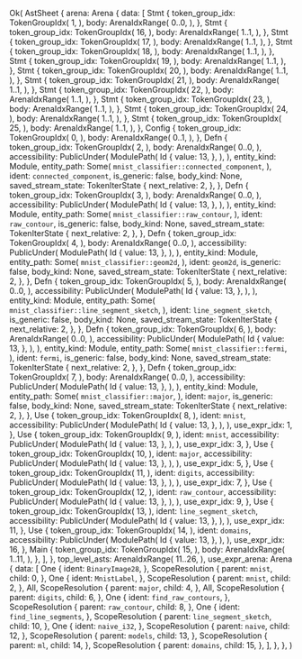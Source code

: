 Ok(
    AstSheet {
        arena: Arena {
            data: [
                Stmt {
                    token_group_idx: TokenGroupIdx(
                        1,
                    ),
                    body: ArenaIdxRange(
                        0..0,
                    ),
                },
                Stmt {
                    token_group_idx: TokenGroupIdx(
                        16,
                    ),
                    body: ArenaIdxRange(
                        1..1,
                    ),
                },
                Stmt {
                    token_group_idx: TokenGroupIdx(
                        17,
                    ),
                    body: ArenaIdxRange(
                        1..1,
                    ),
                },
                Stmt {
                    token_group_idx: TokenGroupIdx(
                        18,
                    ),
                    body: ArenaIdxRange(
                        1..1,
                    ),
                },
                Stmt {
                    token_group_idx: TokenGroupIdx(
                        19,
                    ),
                    body: ArenaIdxRange(
                        1..1,
                    ),
                },
                Stmt {
                    token_group_idx: TokenGroupIdx(
                        20,
                    ),
                    body: ArenaIdxRange(
                        1..1,
                    ),
                },
                Stmt {
                    token_group_idx: TokenGroupIdx(
                        21,
                    ),
                    body: ArenaIdxRange(
                        1..1,
                    ),
                },
                Stmt {
                    token_group_idx: TokenGroupIdx(
                        22,
                    ),
                    body: ArenaIdxRange(
                        1..1,
                    ),
                },
                Stmt {
                    token_group_idx: TokenGroupIdx(
                        23,
                    ),
                    body: ArenaIdxRange(
                        1..1,
                    ),
                },
                Stmt {
                    token_group_idx: TokenGroupIdx(
                        24,
                    ),
                    body: ArenaIdxRange(
                        1..1,
                    ),
                },
                Stmt {
                    token_group_idx: TokenGroupIdx(
                        25,
                    ),
                    body: ArenaIdxRange(
                        1..1,
                    ),
                },
                Config {
                    token_group_idx: TokenGroupIdx(
                        0,
                    ),
                    body: ArenaIdxRange(
                        0..1,
                    ),
                },
                Defn {
                    token_group_idx: TokenGroupIdx(
                        2,
                    ),
                    body: ArenaIdxRange(
                        0..0,
                    ),
                    accessibility: PublicUnder(
                        ModulePath(
                            Id {
                                value: 13,
                            },
                        ),
                    ),
                    entity_kind: Module,
                    entity_path: Some(
                        `mnist_classifier::connected_component`,
                    ),
                    ident: `connected_component`,
                    is_generic: false,
                    body_kind: None,
                    saved_stream_state: TokenIterState {
                        next_relative: 2,
                    },
                },
                Defn {
                    token_group_idx: TokenGroupIdx(
                        3,
                    ),
                    body: ArenaIdxRange(
                        0..0,
                    ),
                    accessibility: PublicUnder(
                        ModulePath(
                            Id {
                                value: 13,
                            },
                        ),
                    ),
                    entity_kind: Module,
                    entity_path: Some(
                        `mnist_classifier::raw_contour`,
                    ),
                    ident: `raw_contour`,
                    is_generic: false,
                    body_kind: None,
                    saved_stream_state: TokenIterState {
                        next_relative: 2,
                    },
                },
                Defn {
                    token_group_idx: TokenGroupIdx(
                        4,
                    ),
                    body: ArenaIdxRange(
                        0..0,
                    ),
                    accessibility: PublicUnder(
                        ModulePath(
                            Id {
                                value: 13,
                            },
                        ),
                    ),
                    entity_kind: Module,
                    entity_path: Some(
                        `mnist_classifier::geom2d`,
                    ),
                    ident: `geom2d`,
                    is_generic: false,
                    body_kind: None,
                    saved_stream_state: TokenIterState {
                        next_relative: 2,
                    },
                },
                Defn {
                    token_group_idx: TokenGroupIdx(
                        5,
                    ),
                    body: ArenaIdxRange(
                        0..0,
                    ),
                    accessibility: PublicUnder(
                        ModulePath(
                            Id {
                                value: 13,
                            },
                        ),
                    ),
                    entity_kind: Module,
                    entity_path: Some(
                        `mnist_classifier::line_segment_sketch`,
                    ),
                    ident: `line_segment_sketch`,
                    is_generic: false,
                    body_kind: None,
                    saved_stream_state: TokenIterState {
                        next_relative: 2,
                    },
                },
                Defn {
                    token_group_idx: TokenGroupIdx(
                        6,
                    ),
                    body: ArenaIdxRange(
                        0..0,
                    ),
                    accessibility: PublicUnder(
                        ModulePath(
                            Id {
                                value: 13,
                            },
                        ),
                    ),
                    entity_kind: Module,
                    entity_path: Some(
                        `mnist_classifier::fermi`,
                    ),
                    ident: `fermi`,
                    is_generic: false,
                    body_kind: None,
                    saved_stream_state: TokenIterState {
                        next_relative: 2,
                    },
                },
                Defn {
                    token_group_idx: TokenGroupIdx(
                        7,
                    ),
                    body: ArenaIdxRange(
                        0..0,
                    ),
                    accessibility: PublicUnder(
                        ModulePath(
                            Id {
                                value: 13,
                            },
                        ),
                    ),
                    entity_kind: Module,
                    entity_path: Some(
                        `mnist_classifier::major`,
                    ),
                    ident: `major`,
                    is_generic: false,
                    body_kind: None,
                    saved_stream_state: TokenIterState {
                        next_relative: 2,
                    },
                },
                Use {
                    token_group_idx: TokenGroupIdx(
                        8,
                    ),
                    ident: `mnist`,
                    accessibility: PublicUnder(
                        ModulePath(
                            Id {
                                value: 13,
                            },
                        ),
                    ),
                    use_expr_idx: 1,
                },
                Use {
                    token_group_idx: TokenGroupIdx(
                        9,
                    ),
                    ident: `mnist`,
                    accessibility: PublicUnder(
                        ModulePath(
                            Id {
                                value: 13,
                            },
                        ),
                    ),
                    use_expr_idx: 3,
                },
                Use {
                    token_group_idx: TokenGroupIdx(
                        10,
                    ),
                    ident: `major`,
                    accessibility: PublicUnder(
                        ModulePath(
                            Id {
                                value: 13,
                            },
                        ),
                    ),
                    use_expr_idx: 5,
                },
                Use {
                    token_group_idx: TokenGroupIdx(
                        11,
                    ),
                    ident: `digits`,
                    accessibility: PublicUnder(
                        ModulePath(
                            Id {
                                value: 13,
                            },
                        ),
                    ),
                    use_expr_idx: 7,
                },
                Use {
                    token_group_idx: TokenGroupIdx(
                        12,
                    ),
                    ident: `raw_contour`,
                    accessibility: PublicUnder(
                        ModulePath(
                            Id {
                                value: 13,
                            },
                        ),
                    ),
                    use_expr_idx: 9,
                },
                Use {
                    token_group_idx: TokenGroupIdx(
                        13,
                    ),
                    ident: `line_segment_sketch`,
                    accessibility: PublicUnder(
                        ModulePath(
                            Id {
                                value: 13,
                            },
                        ),
                    ),
                    use_expr_idx: 11,
                },
                Use {
                    token_group_idx: TokenGroupIdx(
                        14,
                    ),
                    ident: `domains`,
                    accessibility: PublicUnder(
                        ModulePath(
                            Id {
                                value: 13,
                            },
                        ),
                    ),
                    use_expr_idx: 16,
                },
                Main {
                    token_group_idx: TokenGroupIdx(
                        15,
                    ),
                    body: ArenaIdxRange(
                        1..11,
                    ),
                },
            ],
        },
        top_level_asts: ArenaIdxRange(
            11..26,
        ),
        use_expr_arena: Arena {
            data: [
                One {
                    ident: `BinaryImage28`,
                },
                ScopeResolution {
                    parent: `mnist`,
                    child: 0,
                },
                One {
                    ident: `MnistLabel`,
                },
                ScopeResolution {
                    parent: `mnist`,
                    child: 2,
                },
                All,
                ScopeResolution {
                    parent: `major`,
                    child: 4,
                },
                All,
                ScopeResolution {
                    parent: `digits`,
                    child: 6,
                },
                One {
                    ident: `find_raw_contours`,
                },
                ScopeResolution {
                    parent: `raw_contour`,
                    child: 8,
                },
                One {
                    ident: `find_line_segments`,
                },
                ScopeResolution {
                    parent: `line_segment_sketch`,
                    child: 10,
                },
                One {
                    ident: `naive_i32`,
                },
                ScopeResolution {
                    parent: `naive`,
                    child: 12,
                },
                ScopeResolution {
                    parent: `models`,
                    child: 13,
                },
                ScopeResolution {
                    parent: `ml`,
                    child: 14,
                },
                ScopeResolution {
                    parent: `domains`,
                    child: 15,
                },
            ],
        },
    },
)